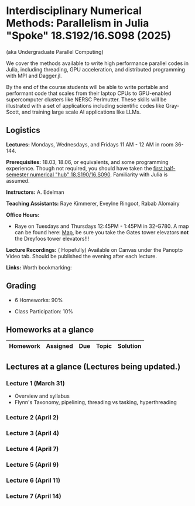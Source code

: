 # Interdisciplinary Numerical Methods: Parallelism in Julia "Spoke" 18.S192/16.S098 (2025)
(aka Undergraduate Parallel Computing)

We cover  the methods available to write high performance parallel codes in Julia, including threading, GPU acceleration, and distributed programming with MPI and Dagger.jl. 

By the end of the course students will be able to write portable and performant code that scales from their laptop CPUs to GPU-enabled supercomputer clusters like NERSC Perlmutter. These skills will be illustrated with a set of applications including scientific codes like Gray-Scott, and training large scale AI applications like LLMs.

## Logistics

**Lectures:** Mondays, Wednesdays, and Fridays 11 AM - 12 AM in room 36-144.

**Prerequisites:** 18.03, 18.06, or equivalents, and some programming experience. Though not required, you should have taken  the [first half-semester numerical "hub" 18.S190/16.S090](https://github.com/mitmath/numerical_hub). Familiarity with Julia is assumed.

**Instructors:** A. Edelman

**Teaching Assistants:** Raye Kimmerer, Eveylne Ringoot, Rabab Alomairy

**Office Hours:** 
- Raye on Tuesdays and Thursdays 12:45PM - 1:45PM in 32-G780. A map can be found here: [Map](https://www.csail.mit.edu/sites/default/files/resources/maps/7G/G780.gif), be sure you take the Gates tower elevators **not** the Dreyfoos tower elevators!!!


**Lecture Recordings:** ( Hopefully) Available on Canvas under the Panopto Video tab. Should be published the evening after each lecture. 

**Links:** Worth bookmarking:

## Grading

- 6 Homeworks:  90%

- Class Participation: 10%

## Homeworks at a glance

| Homework                                                        | Assigned | Due    | Topic                                              | Solution                                                                             |
| --------------------------------------------------------------- | -------- | ------ | -------------------------------------------------- | ------------------------------------------------------------------------------------ |

## Lectures at a glance (Lectures being updated.)

### Lecture 1 (March 31)
* Overview and syllabus
* Flynn's Taxonomy, pipelining, threading vs tasking, hyperthreading

### Lecture 2 (April 2)

### Lecture 3 (April 4)

### Lecture 4 (April 7)

### Lecture 5 (April 9)

### Lecture 6 (April 11)

### Lecture 7 (April 14)
